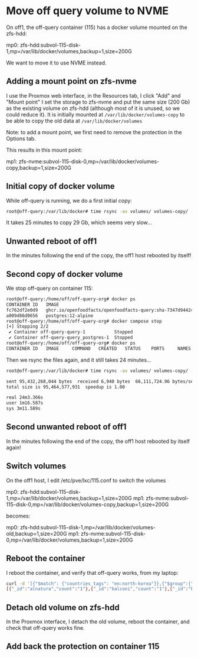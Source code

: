 # Move off query volume to NVME

On off1, the off-query container (115) has a docker volume mounted on the zfs-hdd:

mp0: zfs-hdd:subvol-115-disk-1,mp=/var/lib/docker/volumes,backup=1,size=200G

We want to move it to use NVME instead.

## Adding a mount point on zfs-nvme

I use the Proxmox web interface, in the Resources tab, I click "Add" and "Mount point"
I set the storage to zfs-nvme and put the same size (200 Gb) as the existing volume on zfs-hdd (although most of it is unused, so we could reduce it).
It is initially mounted at `/var/lib/docker/volumes-copy` to be able to copy the old data at `/var/lib/docker/volumes`

Note: to add a mount point, we first need to remove the protection in the Options tab.

This results in this mount point:

mp1: zfs-nvme:subvol-115-disk-0,mp=/var/lib/docker/volumes-copy,backup=1,size=200G

## Initial copy of docker volume

While off-query is running, we do a first initial copy:

```bash
root@off-query:/var/lib/docker# time rsync -av volumes/ volumes-copy/ --delete
```

It takes 25 minutes to copy 29 Gb, which seems very slow...

## Unwanted reboot of off1

In the minutes following the end of the copy, the off1 host rebooted by itself!

## Second copy of docker volume

We stop off-query on container 115:

```bash
root@off-query:/home/off/off-query-org# docker ps
CONTAINER ID   IMAGE                                                                                    COMMAND                  CREATED      STATUS          PORTS                                       NAMES
fc762df2e0d9   ghcr.io/openfoodfacts/openfoodfacts-query:sha-7347d944245cc17af4a87b3e704e01c1d0aa7575   "docker-entrypoint.s…"   6 days ago   Up 40 minutes   0.0.0.0:5511->5510/tcp, :::5511->5510/tcp   off-query-query-1
a009d86d0656   postgres:12-alpine                                                                       "docker-entrypoint.s…"   6 days ago   Up 50 minutes   5432/tcp                                    off-query-query_postgres-1
root@off-query:/home/off/off-query-org# docker compose stop
[+] Stopping 2/2
 ✔ Container off-query-query-1           Stopped                                                          10.7s
 ✔ Container off-query-query_postgres-1  Stopped                                                           0.4s
root@off-query:/home/off/off-query-org# docker ps
CONTAINER ID   IMAGE     COMMAND   CREATED   STATUS    PORTS     NAMES
```

Then we rsync the files again, and it still takes 24 minutes...

```bash
root@off-query:/var/lib/docker# time rsync -av volumes/ volumes-copy/ --delete

sent 95,432,268,044 bytes  received 6,940 bytes  66,111,724.96 bytes/sec
total size is 95,464,577,931  speedup is 1.00

real 24m3.366s
user 1m16.587s
sys 3m11.589s
```

## Second unwanted reboot of off1

In the minutes following the end of the copy, the off1 host rebooted by itself again!

## Switch volumes

On the off1 host, I edit /etc/pve/lxc/115.conf to switch the volumes

mp0: zfs-hdd:subvol-115-disk-1,mp=/var/lib/docker/volumes,backup=1,size=200G
mp1: zfs-nvme:subvol-115-disk-0,mp=/var/lib/docker/volumes-copy,backup=1,size=200G

becomes:

mp0: zfs-hdd:subvol-115-disk-1,mp=/var/lib/docker/volumes-old,backup=1,size=200G
mp1: zfs-nvme:subvol-115-disk-0,mp=/var/lib/docker/volumes,backup=1,size=200G

## Reboot the container

I reboot the container, and verify that off-query works, from my laptop:

```bash
curl -d '[{"$match": {"countries_tags": "en:north-korea"}},{"$group":{"_id":"$brands_tags"}}]' -H "Content-Type: application/json" https://query.openfoodfacts.org/aggregate
[{"_id":"alnatura","count":"1"},{"_id":"balconi","count":"1"},{"_id":"beretta","count":"1"},{"_id":"frankly-juice","count":"1"},{"_id":"great-value","count":"1"},{"_id":"hungry-planet","count":"1"},{"_id":"jinga","count":"1"},{"_id":"tost","count":"1"},{"_id":"u","count":"1"}]
```

## Detach old volume on zfs-hdd

In the Proxmox interface, I detach the old volume, reboot the container, and check that off-query works fine.

## Add back the protection on container 115

